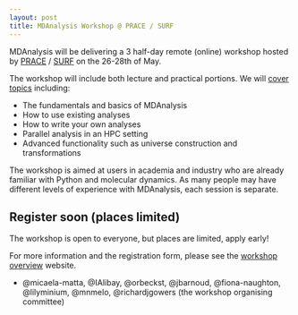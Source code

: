 ```yaml
---
layout: post
title: MDAnalysis Workshop @ PRACE / SURF
---
```


MDAnalysis will be delivering a 3 half-day remote (online) workshop hosted by [PRACE](https://prace-ri.eu/) / [SURF](https://www.surf.nl/en) on the 26-28th of May.

The workshop will include both lecture and practical portions. We will [cover topics](https://events.prace-ri.eu/event/1201/timetable/) including:

* The fundamentals and basics of MDAnalysis
* How to use existing analyses
* How to write your own analyses
* Parallel analysis in an HPC setting
* Advanced functionality such as universe construction and transformations

The workshop is aimed at users in academia and industry who are already familiar with Python and molecular dynamics. 
As many people may have different levels of experience with MDAnalysis, each session is separate.

## Register soon (places limited)

The workshop is open to everyone, but places are limited, apply early!

For more information and the registration form, please see the [workshop overview](https://events.prace-ri.eu/event/1201/overview) website.

- @micaela-matta, @IAlibay, @orbeckst, @jbarnoud, @fiona-naughton, @lilyminium, @mnmelo, @richardjgowers (the workshop organising committee)
